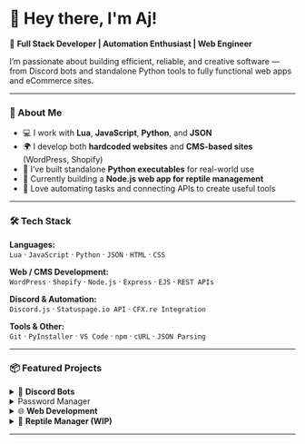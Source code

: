 # 👋 Hey there, I'm Aj!

🚀 **Full Stack Developer | Automation Enthusiast | Web Engineer**

I’m passionate about building efficient, reliable, and creative software — from Discord bots and standalone Python tools to fully functional web apps and eCommerce sites.

---

### 🧠 About Me
- 💻 I work with **Lua**, **JavaScript**, **Python**, and **JSON**  
- 🌍 I develop both **hardcoded websites** and **CMS-based sites** (WordPress, Shopify)  
- 🐍 I’ve built standalone **Python executables** for real-world use  
- 🦎 Currently building a **Node.js web app for reptile management**  
- 🧩 Love automating tasks and connecting APIs to create useful tools  

---

### 🛠️ Tech Stack
**Languages:**  
`Lua` · `JavaScript` · `Python` · `JSON` · `HTML` · `CSS`

**Web / CMS Development:**  
`WordPress` · `Shopify` · `Node.js` · `Express` · `EJS` · `REST APIs`

**Discord & Automation:**  
`Discord.js` · `Statuspage.io API` · `CFX.re Integration`

**Tools & Other:**  
`Git` · `PyInstaller` · `VS Code` · `npm` · `cURL` · `JSON Parsing`

---

### 📦 Featured Projects

<details>
<summary>💬 <b>Discord Bots</b></summary>

- Built bots using **Discord.js** or **Discord.py**  
- Many different bots for different usage cases  
- Includes integrations with **Statuspage.io** and **CFX.re** for real-time server monitoring  

</details>

<details>
<summary>Password Manager</summary>

- [**KeyForge – Secure Password Manager**](https://github.com/Ajx00/KeyForge) – Standalone executable built with **PyInstaller**, runs directly from a **USB stick**  
- Local encryption for **secure offline storage**  
- Lightweight, fast, and fully portable design  

</details>

<details>
<summary>🌐 <b>Web Development</b></summary>

- Created **hardcoded websites** (HTML, CSS, JS)  
- Built **WordPress** and **Shopify** webshops with custom integrations  
- Focused on **responsive design**, **performance**, and **SEO optimization**  

</details>

<details>
<summary>🦎 <b>Reptile Manager (WIP)</b></summary>

- **Node.js + Express** web application  
- Helps reptile owners track feedings, health logs, and environment data  
- Includes authentication, database storage, and dynamic dashboards  

</details>

---
